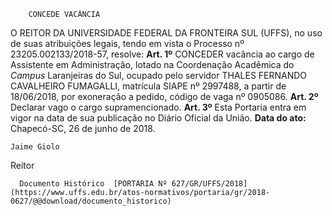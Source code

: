         CONCEDE VACÂNCIA  

 O REITOR DA UNIVERSIDADE FEDERAL DA FRONTEIRA SUL (UFFS), no uso de suas atribuições legais, tendo em vista o Processo nº 23205.002133/2018-57, resolve:   **Art. 1º** CONCEDER vacância ao cargo de Assistente em Administração, lotado na Coordenação Acadêmica do *Campus* Laranjeiras do Sul, ocupado pelo servidor THALES FERNANDO CAVALHEIRO FUMAGALLI, matrícula SIAPE nº 2997488, a partir de 18/06/2018, por exoneração a pedido, código de vaga nº 0905086.   **Art. 2º** Declarar vago o cargo supramencionado.   **Art. 3º** Esta Portaria entra em vigor na data de sua publicação no Diário Oficial da União.      **Data do ato:** Chapecó-SC, 26 de junho de 2018.   
 

    Jaime Giolo   
 Reitor 

      Documento Histórico  [PORTARIA Nº 627/GR/UFFS/2018](https://www.uffs.edu.br/atos-normativos/portaria/gr/2018-0627/@@download/documento_historico)     
      